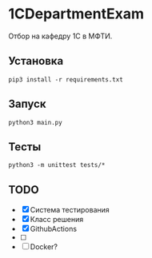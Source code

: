 # 1CDepartmentExam
Отбор на кафедру 1С в МФТИ.

## Установка

```shell script
pip3 install -r requirements.txt
```

## Запуск

```shell script
python3 main.py
```

## Тесты

```shell script
python3 -m unittest tests/*
```

## TODO

- [x] Система тестирования
- [x] Класс решения
- [x] GithubActions
- [ ] 
- [ ] Docker? 
